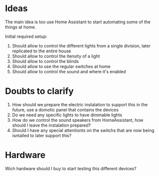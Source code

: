 # Ideas

The main idea is too use Home Assistant to start automating some of the things at home.

Initial required setup:

1. Should allow to control the different lights from a single division, later replicated to the entire house
1. Should allow to control the itensity of a light
1. Should allow to control the blinds
1. Should allow to use the regular switches at home
1. Should allow to control the sound and where it's enabled

# Doubts to clarify

1. How should we prepare the electric instalation to support this in the future, use a domotic panel that contains the devices
1. Do we need any specific lights to have dimmable lights
1. How do we control the sound speakers from HomeAssistant, how should I leave the instalation prepared?
1. Should I have any special attentionts on the switchs that are now being isntalled to later support this?

# Hardware 

Wich hardware should I buy to start testing this different devices?


